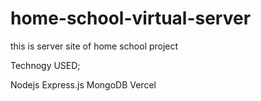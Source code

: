 ﻿# home-school-virtual-server

this is server site of home school project 

Technogy USED;

Nodejs
Express.js
MongoDB
Vercel



